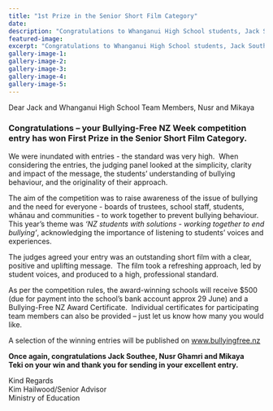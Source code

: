 ```yaml
---
title: "1st Prize in the Senior Short Film Category"
date: 
description: "Congratulations to Whanganui High School students, Jack Southee, Nusr Ghamri and Mikaya Teki - your Bullying-Free NZ Week competition entry has won First Prize in the Senior Short Film Category..."
featured-image: 
excerpt: "Congratulations to Whanganui High School students, Jack Southee, Nusr Ghamri and Mikaya Teki - your Bullying-Free NZ Week competition entry has won First Prize in the Senior Short Film Category."
gallery-image-1: 
gallery-image-2: 
gallery-image-3: 
gallery-image-4: 
gallery-image-5: 
---
```


<p>Dear Jack and Whanganui High School Team Members, Nusr and Mikaya&nbsp;</p>
<h3>Congratulations &ndash; your Bullying-Free NZ Week competition entry has won <strong>First Prize in the Senior Short Film Category.</strong><strong>&nbsp;</strong></h3>
<p>We were inundated with entries - the standard was very high.&nbsp; When considering the entries, the judging panel looked at the simplicity, clarity and impact of the message, the students&rsquo; understanding of bullying behaviour, and the originality of their approach.&nbsp;</p>
<p>The aim of the competition was to raise awareness of the issue of bullying and the need for everyone - boards of trustees, school staff, students, whānau and communities - to work together to prevent bullying behaviour.&nbsp; This year&rsquo;s theme was <em>&lsquo;NZ students with solutions - working together to end bullying&rsquo;</em>, acknowledging the importance of listening to students&rsquo; voices and experiences.<strong>&nbsp;</strong></p>
<p>The judges agreed your entry was an outstanding short film with a clear, positive and uplifting message.&nbsp; The film took a refreshing approach, led by student voices, and produced to a high, professional standard.&nbsp;</p>
<p>As per the competition rules, the award-winning schools will receive $500 (due for payment into the school&rsquo;s bank account approx 29 June) and a Bullying-Free NZ Award Certificate.&nbsp; Individual certificates for participating team members can also be provided &ndash; just let us know how many you would like.&nbsp;</p>
<p>A selection of the winning entries will be published on <a href="http://www.bullyingfree.nz">www.bullyingfree.nz</a>&nbsp;</p>
<p><strong>Once again, congratulations <strong>Jack Southee, Nusr Ghamri and Mikaya Teki&nbsp;</strong>on your win and thank you for sending in your excellent entry.</strong></p>
<p>Kind Regards<br />Kim Hailwood/Senior Advisor<br />Ministry of Education</p>

